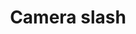 ---
title: Camera slash
tags: ["camera", "slash", "disabled", "off", "no photography", "privacy"]
icon: camera-slash
svg: '<svg xmlns="http://www.w3.org/2000/svg" width="24" height="24" fill="none" viewBox="0 0 24 24" stroke-width="1.5" stroke-linecap="round" stroke-linejoin="round" stroke="currentColor"><path d="M16 3h1.5M3 21l.528-.528M21 3l-2 2M3.528 20.472c.302.339.697.528 1.108.528h14.728c.434 0 .85-.21 1.157-.586.307-.375.479-.884.479-1.414V7c0-.53-.172-1.04-.48-1.414C20.215 5.21 19.799 5 19.365 5H19M3.528 20.472l6.184-6.184m0 0A4.002 4.002 0 0 0 17.5 13a4.002 4.002 0 0 0-2.712-3.788m-5.076 5.076 5.076-5.076m0 0L19 5m-4.308 0h-4.309C8.659 5 8.325 3.269 6.827 3.026 6.563 2.983 6.289 3 6.022 3c-.953 0-1.429 0-1.804.159a2 2 0 0 0-1.059 1.06C3 4.592 3 5.068 3 6.021v9.734"/></svg>'
---